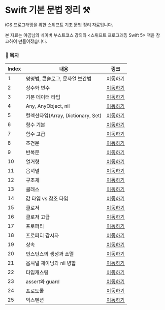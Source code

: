 # Swift 기본 문법 정리 ⚒

iOS 프로그래밍을 위한 스위프트 기초 문법 정리 자료입니다.

본 자료는 야곰님의 네이버 부스트코스 강의와 <스위프트 프로그래밍 Swift 5> 책을 참고하여 만들어졌습니다.

### 📖 목차
| Index |    내용   |  링크 | 
| ----     | ---- | ---- | 
|  1 |   명명법, 콘솔로그, 문자열 보간법 | [이동하기](https://github.com/jane1choi/swift_basic/blob/main/readme/1.md)  | 
|  2 |   상수와 변수 | [이동하기](https://github.com/jane1choi/swift_basic/blob/main/readme/2.md)  | 
|  3 |   기본 데이터 타입 | [이동하기](https://github.com/jane1choi/swift_basic/blob/main/readme/3.md)  | 
|  4 |   Any, AnyObject, nil | [이동하기](https://github.com/jane1choi/swift_basic/blob/main/readme/4.md)  | 
|  5 |   컬렉션타입(Array, Dictionary, Set) | [이동하기](https://github.com/jane1choi/swift_basic/blob/main/readme/5.md)  | 
|  6 |   함수 기본 | [이동하기](https://github.com/jane1choi/swift_basic/blob/main/readme/6.md)  | 
|  7 |   함수 고급 | [이동하기](https://github.com/jane1choi/swift_basic/blob/main/readme/7.md)  | 
|  8 |   조건문 | [이동하기](https://github.com/jane1choi/swift_basic/blob/main/readme/8.md)  | 
|  9 |   반복문 | [이동하기](https://github.com/jane1choi/swift_basic/blob/main/readme/9.md)  |
| 10 |   열거형 | [이동하기](https://github.com/jane1choi/swift_basic/blob/main/readme/10.md)  |
| 11 |   옵셔널 | [이동하기](https://github.com/jane1choi/swift_basic/blob/main/readme/11.md)  | 
| 12 |   구조체 | [이동하기](https://github.com/jane1choi/swift_basic/blob/main/readme/12.md)  |
| 13 |   클래스 | [이동하기](https://github.com/jane1choi/swift_basic/blob/main/readme/13.md)  |
| 14 |   값 타입 vs 참조 타입 | [이동하기](https://github.com/jane1choi/swift_basic/blob/main/readme/14.md)  |
| 15 |   클로저 | [이동하기](https://github.com/jane1choi/swift_basic/blob/main/readme/15.md)  |
| 16 |   클로저 고급 | [이동하기](https://github.com/jane1choi/swift_basic/blob/main/readme/16.md)  |
| 17 |   프로퍼티 | [이동하기](https://github.com/jane1choi/swift_basic/blob/main/readme/11.md)  |
| 18 |   프로퍼티 감시자 | [이동하기](https://github.com/jane1choi/swift_basic/blob/main/readme/17.md)  |
| 19 |   상속 | [이동하기](https://github.com/jane1choi/swift_basic/blob/main/readme/18.md)  |
| 20 |   인스턴스의 생성과 소멸 | [이동하기](https://github.com/jane1choi/swift_basic/blob/main/readme/11.md)  |
| 21 |   옵셔널 체이닝과 nil 병합 | [이동하기](https://github.com/jane1choi/swift_basic/blob/main/readme/11.md)  |
| 22 |   타입캐스팅 | [이동하기](https://github.com/jane1choi/swift_basic/blob/main/readme/11.md)  |
| 23 |   assert와 guard | [이동하기](https://github.com/jane1choi/swift_basic/blob/main/readme/11.md)  |
| 24 |   프로토콜 | [이동하기](https://github.com/jane1choi/swift_basic/blob/main/readme/11.md)  |
| 25 |   익스텐션 | [이동하기](https://github.com/jane1choi/swift_basic/blob/main/readme/11.md)  |

